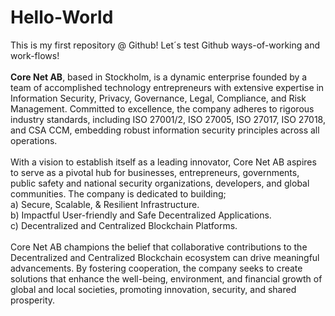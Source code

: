 # Hello-World
This is my first repository @ Github! Let´s test Github ways-of-working and work-flows!
<br/><br/>**Core Net AB**, based in Stockholm, is a dynamic enterprise founded by a team of accomplished technology entrepreneurs with extensive expertise in Information Security, Privacy, Governance, Legal, Compliance, and Risk Management. Committed to excellence, the company adheres to rigorous industry standards, including ISO 27001/2, ISO 27005, ISO 27017, ISO 27018, and CSA CCM, embedding robust information security principles across all operations.
<br/><br/> With a vision to establish itself as a leading innovator, Core Net AB aspires to serve as a pivotal hub for businesses, entrepreneurs, governments, public safety and national security organizations, developers, and global communities. The company is dedicated to building;
<br/>
      a) Secure, Scalable, & Resilient Infrastructure.
<br/>
b) Impactful User-friendly and Safe Decentralized Applications. 
<br/>
c) Decentralized and Centralized Blockchain Platforms.
<br/><br/>
Core Net AB champions the belief that collaborative contributions to the Decentralized and Centralized Blockchain ecosystem can drive meaningful advancements. By fostering cooperation, the company seeks to create solutions that enhance the well-being, environment, and financial growth of global and local societies, promoting innovation, security, and shared prosperity.
